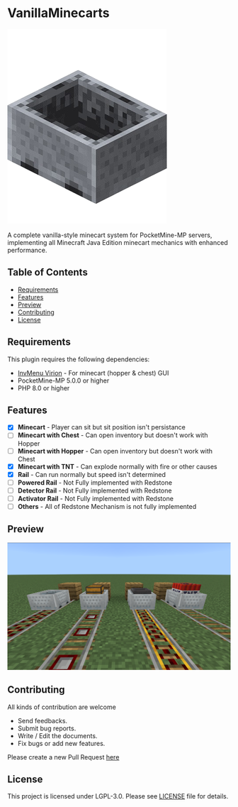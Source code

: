 # VanillaMinecarts 

![Plugin Icon](assets/icon.png)

A complete vanilla-style minecart system for PocketMine-MP servers, implementing all Minecraft Java Edition minecart mechanics with enhanced performance.

## Table of Contents

- [Requirements](#requirements)
- [Features](#features)
- [Preview](#preview)
- [Contributing](#contributing)
- [License](#license)

## Requirements <a name="requirements"></a>

This plugin requires the following dependencies:

- [InvMenu Virion](https://github.com/Muqsit/InvMenu) - For minecart (hopper & chest) GUI
- PocketMine-MP 5.0.0 or higher
- PHP 8.0 or higher

## Features <a name="features"></a>

- [x] **Minecart** - Player can sit but sit position isn't persistance
- [ ] **Minecart with Chest** - Can open inventory but doesn't work with Hopper
- [ ] **Minecart with Hopper** - Can open inventory but doesn't work with Chest
- [x] **Minecart with TNT** - Can explode normally with fire or other causes
- [x] **Rail** - Can run normally but speed isn't determined
- [ ] **Powered Rail** - Not Fully implemented with Redstone
- [ ] **Detector Rail** - Not Fully implemented with Redstone
- [ ] **Activator Rail** - Not Fully implemented with Redstone
- [ ] **Others** - All of Redstone Mechanism is not fully implemented

## Preview <a name="preview"></a>

![Preview](assets/preview.png)

## Contributing <a name="contributing"></a>

All kinds of contribution are welcome
- Send feedbacks.
- Submit bug reports.
- Write / Edit the documents.
- Fix bugs or add new features.

Please create a new Pull Request [here](https://github.com/pixelwhiz/ResinAPI/issues/new)

## License <a name="license"></a>

This project is licensed under LGPL-3.0. Please see [LICENSE](LICENSE) file for details.